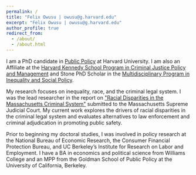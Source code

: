 ```yaml
---
permalink: /
title: "Felix Owusu | owusu@g.harvard.edu"
excerpt: "Felix Owusu | owusu@g.harvard.edu"
author_profile: true
redirect_from: 
  - /about/
  - /about.html
---
```


I am a PhD candidate in [Public Policy](https://www.hks.harvard.edu/educational-programs/doctoral-programs) at Harvard University. I am also an Affiliate at the [Harvard Kennedy School Program in Criminal Justice Policy and Management](https://www.hks.harvard.edu/centers/wiener/programs/criminaljustice) and Stone PhD Scholar in the [Multidisciplinary Program in Inequality and Social Policy](https://inequality.hks.harvard.edu/).

My research focuses on inequality, race, and the criminal legal system. I was the lead researcher in the report on ["Racial Disparities in the Massachusetts Criminal System"](https://wayback.archive-it.org/5456/20200909012518/http://cjpp.law.harvard.edu/assets/Massachusetts-Racial-Disparity-Report-FINAL.pdf) submitted to the Massachusetts Supreme Judicial Court. My current work explores the drivers of racial disparities in the criminal legal system and evaluates alternatives to law enforcement and criminal adjudication in promoting public safety.

Prior to beginning my doctoral studies, I was involved in policy research at the National Bureau of Economic Research, the Consumer Financial Protection Bureau, and UC Berkeley’s Institute for Research on Labor and Employment. I have a BA in economics and political science from Williams College and an MPP from the Goldman School of Public Policy at the University of California, Berkeley.
